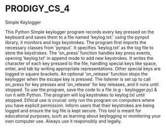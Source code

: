 # PRODIGY_CS_4
Simple Keylogger

This Python Simple keylogger program records every key pressed on the keyboard and saves them to a file named 'keylog.txt.' using the pynput library, it monitors and logs keystrokes. The program first imports the necessary classes from 'pynput'. It specifies 'keylog.txt' as the log file to store the keystrokes. The 'on_press' function handles key press events, opening 'keylog.txt' in append mode to add new keystrokes. It writes the character of each key pressed to the file, handling special keys like space, enter, and tab by writing appropriate representations. Other special keys are logged in square brackets. An optional 'on_release' function stops the keylogger when the escape key is pressed. The listener is set up to call on_press for key presses and 'on_release' for key releases, and it runs until stopped. To use the program, save the code to a file (e.g - keylogger.py) & run it with Python. The program will log keystrokes to keylog.txt until stopped. Ethical use is crucial: only run the program on computers where you have explicit permission. Inform users that their keystrokes are being logged and ensure the log file is kept secure. This tool is meant for educational purposes, such as learning about keylogging or monitoring your own computer use. Always use it responsibly and legally.
